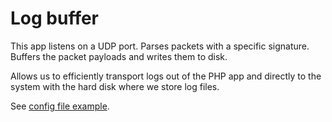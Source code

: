 # Log buffer

This app listens on a UDP port. Parses packets with a specific signature. Buffers the packet payloads and writes them to disk.

Allows us to efficiently transport logs out of the PHP app and directly to the system with the hard disk where we store log files.

See [config file example](https://github.com/Notifiarr/fogwillow/blob/main/fog.conf).